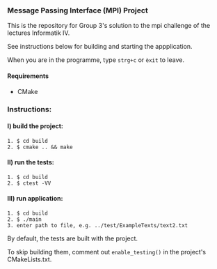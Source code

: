 ### Message Passing Interface (MPI) Project

This is the repository for Group 3's solution to the mpi challenge of the lectures Informatik IV.

See instructions below for building and starting the appplication.

When you are in the programme, type `strg+c` or `èxit` to leave.

#### Requirements
- CMake

### Instructions:

#### I) build the project:
    1. $ cd build
    2. $ cmake .. && make

#### II) run the tests:
    1. $ cd build
    2. $ ctest -VV

#### III) run application:
    1. $ cd build
    2. $ ./main
    3. enter path to file, e.g. ../test/ExampleTexts/text2.txt

By default, the tests are built with the project. 

To skip building them, comment out `enable_testing()` in the project's CMakeLists.txt.

